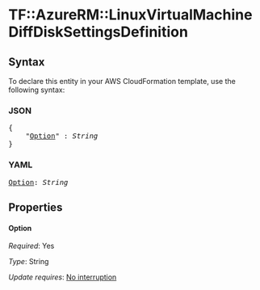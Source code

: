 # TF::AzureRM::LinuxVirtualMachine DiffDiskSettingsDefinition

## Syntax

To declare this entity in your AWS CloudFormation template, use the following syntax:

### JSON

<pre>
{
    "<a href="#option" title="Option">Option</a>" : <i>String</i>
}
</pre>

### YAML

<pre>
<a href="#option" title="Option">Option</a>: <i>String</i>
</pre>

## Properties

#### Option

_Required_: Yes

_Type_: String

_Update requires_: [No interruption](https://docs.aws.amazon.com/AWSCloudFormation/latest/UserGuide/using-cfn-updating-stacks-update-behaviors.html#update-no-interrupt)

